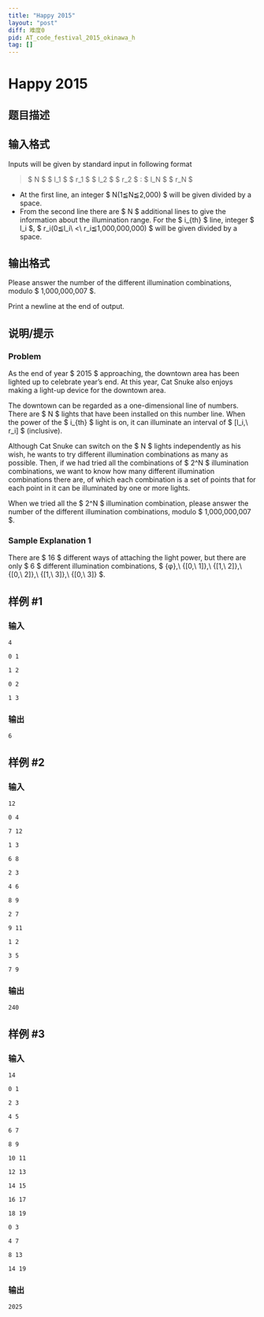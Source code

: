 ```yaml
---
title: "Happy 2015"
layout: "post"
diff: 难度0
pid: AT_code_festival_2015_okinawa_h
tag: []
---
```


# Happy 2015

## 题目描述

[problemUrl]: https://atcoder.jp/contests/code-festival-2015-okinawa-open/tasks/code_festival_2015_okinawa_h



## 输入格式

Inputs will be given by standard input in following format

> $ N $ $ l_1 $ $ r_1 $ $ l_2 $ $ r_2 $ : $ l_N $ $ r_N $

- At the first line, an integer $ N(1≦N≦2,000) $ will be given divided by a space.
- From the second line there are $ N $ additional lines to give the information about the illumination range. For the $ i_{th} $ line, integer $ l_i $, $ r_i(0≦l_i\ <\ r_i≦1,000,000,000) $ will be given divided by a space.

## 输出格式

Please answer the number of the different illumination combinations, modulo $ 1,000,000,007 $.

Print a newline at the end of output.

## 说明/提示

### Problem

As the end of year $ 2015 $ approaching, the downtown area has been lighted up to celebrate year’s end. At this year, Cat Snuke also enjoys making a light-up device for the downtown area.

The downtown can be regarded as a one-dimensional line of numbers. There are $ N $ lights that have been installed on this number line. When the power of the $ i_{th} $ light is on, it can illuminate an interval of $ [l_i,\ r_i] $ (inclusive).

Although Cat Snuke can switch on the $ N $ lights independently as his wish, he wants to try different illumination combinations as many as possible. Then, if we had tried all the combinations of $ 2^N $ illumination combinations, we want to know how many different illumination combinations there are, of which each combination is a set of points that for each point in it can be illuminated by one or more lights.

When we tried all the $ 2^N $ illumination combination, please answer the number of the different illumination combinations, modulo $ 1,000,000,007 $.

### Sample Explanation 1

There are $ 16 $ different ways of attaching the light power, but there are only $ 6 $ different illumination combinations, $ \{φ\},\ \{[0,\ 1]\},\ \{[1,\ 2]\},\ \{[0,\ 2]\},\ \{[1,\ 3]\},\ \{[0,\ 3]\} $.

## 样例 #1

### 输入

```
4
0 1
1 2
0 2
1 3
```

### 输出

```
6
```

## 样例 #2

### 输入

```
12
0 4
7 12
1 3
6 8
2 3
4 6
8 9
2 7
9 11
1 2
3 5
7 9
```

### 输出

```
240
```

## 样例 #3

### 输入

```
14
0 1
2 3
4 5
6 7
8 9
10 11
12 13
14 15
16 17
18 19
0 3
4 7
8 13
14 19
```

### 输出

```
2025
```

